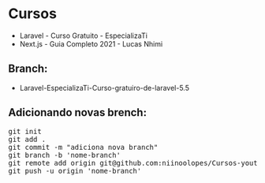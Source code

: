 # Cursos
 - Laravel - Curso Gratuito - EspecializaTi
 - Next.js - Guia Completo 2021 - Lucas Nhimi

## Branch:
 - Laravel-EspecializaTi-Curso-gratuiro-de-laravel-5.5

## Adicionando novas brench:
<pre>
git init
git add .
git commit -m "adiciona nova branch"
git branch -b 'nome-branch'
git remote add origin git@github.com:niinoolopes/Cursos-youtube.git
git push -u origin 'nome-branch'
